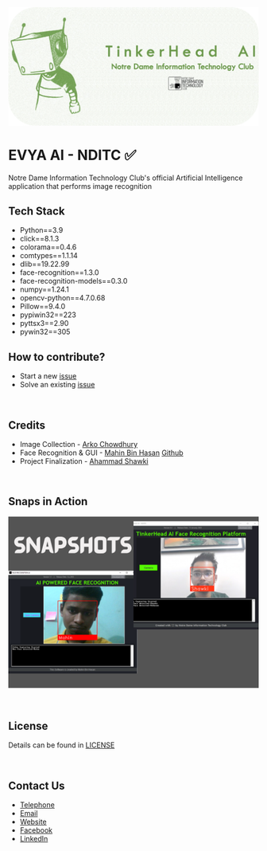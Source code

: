 ![poster.jpg](other/banner.png)

# EVYA AI - NDITC ✅
Notre Dame Information Technology Club's official Artificial Intelligence application that performs image recognition
<br>

## Tech Stack
 - Python==3.9
 - click==8.1.3
 - colorama==0.4.6
 - comtypes==1.1.14
 - dlib==19.22.99
 - face-recognition==1.3.0
 - face-recognition-models==0.3.0
 - numpy==1.24.1
 - opencv-python==4.7.0.68
 - Pillow==9.4.0
 - pypiwin32==223
 - pyttsx3==2.90
 - pywin32==305


## How to contribute?
- Start a new [issue](https://github.com/nditc/EVYA-AI/issues/new)
- Solve an existing [issue](https://github.com/nditc/EVYA-AI/issues)

<br>

## Credits
- Image Collection - [Arko Chowdhury](https://www.facebook.com/arko.chowdhury.121)
- Face Recognition & GUI - [Mahin Bin Hasan](https://www.facebook.com/root.mahin) [Github](https://github.com/mahinbinhasan)
- Project Finalization - [Ahammad Shawki](https://linktr.ee/ahammadshawki8/)

<br>

## Snaps in Action
![snap1.png](other/snap1.png)



<br>

## License
Details can be found in [LICENSE](LICENSE)

<br>

## Contact Us
- [Telephone](tel:01885-925097)
- [Email](mailto:info@nditc.org)
- [Website](http://nditc.org/)
- [Facebook](https://www.facebook.com/nditc.official)
- [LinkedIn](https://www.linkedin.com/company/nditc/)
